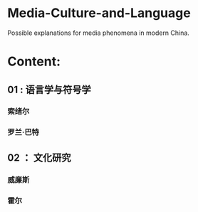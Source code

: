 # Media-Culture-and-Language
Possible explanations for media phenomena in modern China.

# Content:

## 01 : 语言学与符号学
### 索绪尔
### 罗兰·巴特


## 02 ： 文化研究
### 威廉斯
### 霍尔 

